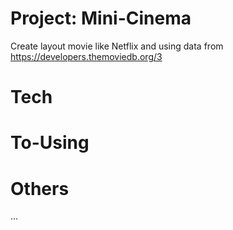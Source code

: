 # Project:  Mini-Cinema

Create layout movie like Netflix and using data from https://developers.themoviedb.org/3

# Tech

# To-Using 

# Others 
...
